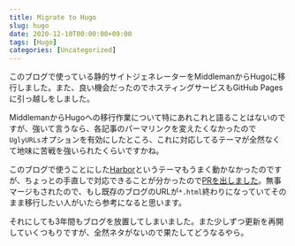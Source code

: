 ```yaml
---
title: Migrate to Hugo
slug: hugo
date: 2020-12-10T00:00:00+09:00
tags: [Hugo]
categories: [Uncategorized]
---
```


このブログで使っている静的サイトジェネレーターをMiddlemanからHugoに移行しました。また、良い機会だったのでホスティングサービスもGitHub Pagesに引っ越しをしました。

MiddlemanからHugoへの移行作業について特にあれこれと語ることはないのですが、強いて言うなら、各記事のパーマリンクを変えたくなかったので`UglyURLs`オプションを有効にしたところ、これに対応してるテーマが全然なくて地味に苦戦を強いられたくらいですかね。

このブログで使うことにした[Harbor](https://github.com/matsuyoshi30/harbor)というテーマもうまく動かなかったのですが、ちょっとの手直しで対応できることが分かったので[PRを出しました](https://github.com/matsuyoshi30/harbor/pull/83)。無事マージもされたので、もし既存のブログのURLが`*.html`終わりになっていてそのまま移行したい人がいたら参考になると思います。

それにしても3年間もブログを放置してしまいました。また少しずつ更新を再開していくつもりですが、全然ネタがないので果たしてどうなるやら。